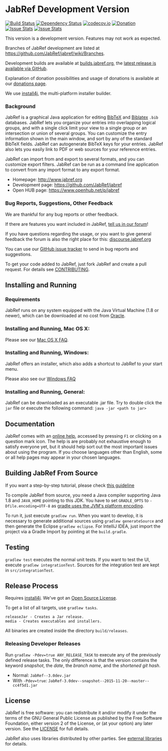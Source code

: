# JabRef Development Version

[![Build Status](https://travis-ci.org/JabRef/jabref.svg?branch=master)](https://travis-ci.org/JabRef/jabref)
[![Dependency Status](https://www.versioneye.com/user/projects/557f2723386664002000009c/badge.svg?style=flat)](https://www.versioneye.com/user/projects/557f2723386664002000009c)
[![codecov.io](https://codecov.io/github/JabRef/jabref/coverage.svg?branch=master)](https://codecov.io/github/JabRef/jabref?branch=master)
[![Donation](https://img.shields.io/badge/donate-paypal-orange.svg)](https://www.paypal.com/cgi-bin/webscr?item_name=JabRef+Bibliography+Manager&cmd=_donations&lc=US&currency_code=EUR&business=donations%40jabref.org)
[![Issue Stats](http://www.issuestats.com/github/jabref/jabref/badge/pr)](http://www.issuestats.com/github/jabref/jabref)
[![Issue Stats](http://www.issuestats.com/github/jabref/jabref/badge/issue)](http://www.issuestats.com/github/jabref/jabref)

This version is a development version. Features may not work as expected.

Branches of JabRef development are listed at https://github.com/JabRef/jabref/wiki/Branches.

Development builds are available at [builds.jabref.org](http://builds.jabref.org/master/), the [latest release is available via GitHub](https://github.com/JabRef/jabref/releases/latest).

Explanation of donation possibilities and usage of donations is available at our [donations page](https://github.com/JabRef/jabref/wiki/Donations).

We use [install4j], the multi-platform installer builder.

### Background

JabRef is a graphical Java application for editing [BibTeX] and [Biblatex] `.bib` databases.
JabRef lets you organize your entries into overlapping logical groups, and with a single click limit your view to a single group or an intersection or union of several groups.
You can customize the entry information shown in the main window, and sort by any of the standard BibTeX fields.
JabRef can autogenerate BibTeX keys for your entries.
JabRef also lets you easily link to PDF or web sources for your reference entries.

JabRef can import from and export to several formats, and you can customize export filters.
JabRef can be run as a command line application to convert from any import format to any export format.

* Homepage: http://www.jabref.org
* Development page: https://github.com/JabRef/jabref
* Open HUB page: https://www.openhub.net/p/jabref

### Bug Reports, Suggestions, Other Feedback

We are thankful for any bug reports or other feedback.

If there are features you want included in JabRef, [tell us in our forum](http://discourse.jabref.org/c/features)!

If you have questions regarding the usage, or you want to give general feedback the forum is also the right place for this: [discourse.jabref.org](http://discourse.jabref.org/c/features)

You can use our [GitHub issue tracker](https://github.com/JabRef/jabref/issues) to send in bug reports and suggestions.

To get your code added to JabRef, just fork JabRef and create a pull request.
For details see [CONTRIBUTING](CONTRIBUTING.md).


## Installing and Running

### Requirements

JabRef runs on any system equipped with the Java Virtual Machine (1.8 or newer), which can be downloaded at no cost from [Oracle](http://www.oracle.com/technetwork/java/javase/downloads/index.html).

### Installing and Running, Mac OS X:

Please see our [Mac OS X FAQ](http://jabref.sourceforge.net/faq.php#osx).

### Installing and Running, Windows:

JabRef offers an installer, which also adds a shortcut to JabRef to your start menu.

Please also see our [Windows FAQ](http://jabref.sourceforge.net/faq.php#windows)

### Installing and Running, General:

JabRef can be downloaded as an executable .jar file.
Try to double click the `jar` file or execute the following command:
     `java -jar <path to jar>`


## Documentation

JabRef comes with an [online help](http://help.jabref.org/), accessed by pressing `F1` or clicking on a question mark icon.
The help is are probably not exhaustive enough to satisfy everyone yet, but it should help sort out the most important issues about using the program. 
If you choose languages other than English, some or all help pages may appear in your chosen languages.


## Building JabRef From Source

If you want a step-by-step tutorial, please check [this guideline](https://github.com/JabRef/jabref/wiki/Guidelines-for-setting-up-a-local-workspace)

To compile JabRef from source, you need a Java compiler supporting Java 1.8 and `JAVA_HOME` pointing to this JDK.
You have to set `GRADLE_OPTS` to `-Dfile.encoding=UTF-8` as [gradle uses the JVM's platform encoding](https://discuss.gradle.org/t/is-there-a-way-to-tell-gradle-to-read-gradle-build-scripts-using-a-specified-encoding/7535).

To run it, just execute `gradlew run`.
When you want to develop, it is necessary to generate additional sources using `gradlew generateSource`
and then generate the Eclipse `gradlew eclipse`.
For IntelliJ IDEA, just import the project via a Gradle Import by pointing at the `build.gradle`.


## Testing

`gradlew test` executes the normal unit tests.
If you want to test the UI, execute `gradlew integrationTest`.
Sources for the integration test are kept in `src/integrationTest`.


## Release Process

Requires [install4j].
We've got an [Open Source License](https://www.ej-technologies.com/buy/install4j/openSource).

To get a list of all targets, use `gradlew tasks`.
```
releaseJar - Creates a Jar release.
media - Creates executables and installers.
```

All binaries are created inside the directory `build/releases`.

### Releasing Developer Releases

Run `gradlew -Pdev=true ANY_RELEASE_TASK` to execute any of the previously defined release tasks.
The only difference is that the version contains the keyword *snapshot*, the *date*, the *branch name*, and the *shortened git hash*.

 * Normal: `JabRef--3.0dev.jar`
 * With `-Pdev=true`: `JabRef-3.0dev--snapshot--2015-11-20--master--cc4f5d1.jar`

## License

JabRef is free software: you can redistribute it and/or modify it under the
terms of the GNU General Public License as published by the Free Software
Foundation, either version 2 of the License, or (at your option) any later
version.
See the [LICENSE](LICENSE) for full details.

JabRef also uses libraries distributed by other parties.
See [external libraries](external-libraries.txt) for details.

  [BibTeX]: https://www.ctan.org/pkg/bibtex
  [Biblatex]: https://www.ctan.org/pkg/biblatex
  [install4j]: https://www.ej-technologies.com/products/install4j/overview.html
  [JabRef]: http://www.jabref.org
